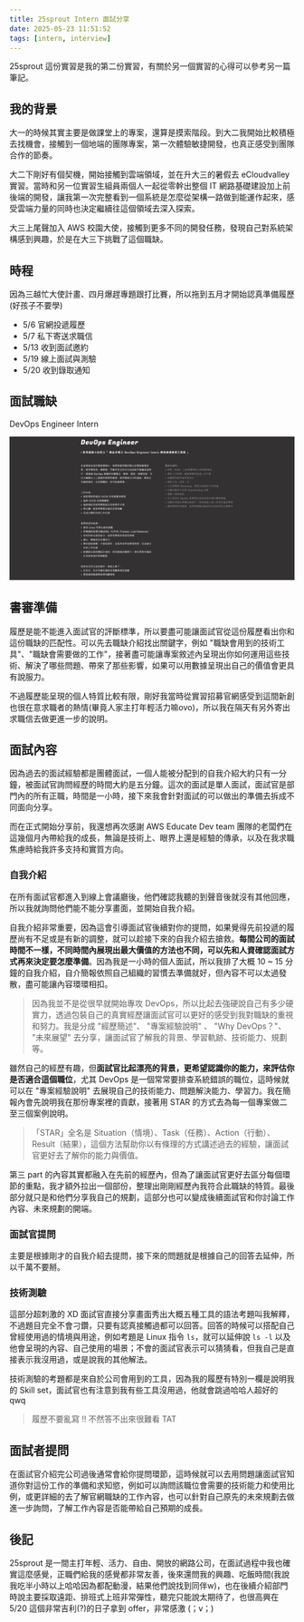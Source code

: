 ```yaml
---
title: 25sprout Intern 面試分享
date: 2025-05-23 11:51:52
tags: [intern, interview]
---
```


25sprout 這份實習是我的第二份實習，有關於另一個實習的心得可以參考另一篇筆記。

## 我的背景

大一的時候其實主要是做課堂上的專案，還算是摸索階段。到大二我開始比較積極去找機會，接觸到一個地端的團隊專案，第一次體驗敏捷開發，也真正感受到團隊合作的節奏。

大二下剛好有個契機，開始接觸到雲端領域，並在升大三的暑假去 eCloudvalley 實習。當時和另一位實習生組員兩個人一起從零幹出整個 IT 網路基礎建設加上前後端的開發，讓我第一次完整看到一個系統是怎麼從架構一路做到能運作起來，感受雲端力量的同時也決定繼續往這個領域去深入探索。

大三上尾聲加入 AWS 校園大使，接觸到更多不同的開發任務，發現自己對系統架構感到興趣，於是在大三下挑戰了這個職缺。

## 時程
因為三越忙大使計畫、四月爆趕專題跟打比賽，所以拖到五月才開始認真準備履歷(好孩子不要學)

- 5/6 官網投遞履歷
- 5/7 私下寄送求職信
- 5/13 收到面試邀約
- 5/19 線上面試與測驗
- 5/20 收到錄取通知

## 面試職缺
DevOps Engineer Intern

![](images/intern/25sprout/img1.png)

## 書審準備
履歷是能不能進入面試官的評斷標準，所以要盡可能讓面試官從這份履歷看出你和這份職缺的匹配性。可以先去職缺介紹找出關鍵字，例如 "職缺會用到的技術工具"、"職缺會需要做的工作"，接著盡可能讓專案敘述內呈現出你如何運用這些技術、解決了哪些問題、帶來了那些影響，如果可以用數據呈現出自己的價值會更具有說服力。

不過履歷能呈現的個人特質比較有限，剛好我當時從實習招募官網感受到這間新創也很在意求職者的熱情(畢竟人家主打年輕活力嘛ovo)，所以我在隔天有另外寄出求職信去做更進一步的說明。

## 面試內容
因為過去的面試經驗都是團體面試，一個人能被分配到的自我介紹大約只有一分鐘，被面試官詢問經歷的時間大約是五分鐘。這次的面試是單人面試，面試官是部門內的所有正職，時間是一小時，接下來我會針對面試的可以做出的準備去拆成不同面向分享。

而在正式開始分享前，我還想再次感謝 AWS Educate Dev team 團隊的老闆們在這幾個月內帶給我的成長，無論是技術上、眼界上還是經驗的傳承，以及在我求職焦慮時給我許多支持和實質方向。

### 自我介紹
在所有面試官都進入到線上會議廳後，他們確認我聽的到聲音後就沒有其他回應，所以我就詢問他們能不能分享畫面，並開始自我介紹。

自我介紹非常重要，因為這會引導面試官後續對你的提問，如果覺得先前投遞的履歷尚有不足或是有新的調整，就可以趁接下來的自我介紹去搶救。**每間公司的面試時間不一樣，不同時間內展現出最大價值的方法也不同，可以先和人資確認面試方式再來決定要怎麼準備**。因為我是一小時的個人面試，所以我排了大概 10 ~ 15 分鐘的自我介紹，自介簡報依照自己組織的習慣去準備就好，但內容不可以太過發散，盡可能讓內容環環相扣。


> 因為我並不是從很早就開始專攻 DevOps，所以比起去強硬說自己有多少硬實力，透過包裝自己的真實經歷讓面試官可以更好的感受到我對職缺的重視和努力。我是分成 "經歷簡述"、 "專案經驗說明" 、 "Why DevOps？"、 "未來展望" 去分享，讓面試官了解我的背景、學習軌跡、技術能力、規劃等。

雖然自己的經歷有趣，但**面試官比起漂亮的背景，更希望認識你的能力，來評估你是否適合這個職位**，尤其 DevOps 是一個常常要排查系統錯誤的職位，這時候就可以在 "專案經驗說明" 去展現自己的技術能力、問題解決能力、學習力。我在簡報內會先說明我在那份專案裡的貢獻，接著用 STAR 的方式去為每一個專案做二至三個案例說明。

> 「STAR」全名是 Situation（情境）、Task（任務）、Action（行動）、Result（結果），這個方法幫助你以有條理的方式講述過去的經驗，讓面試官更好去了解你的能力與價值。

第三 part 的內容其實都融入在先前的經歷內，但為了讓面試官更好去區分每個環節的重點，我才額外拉出一個部份，整理出剛剛經歷內我符合此職缺的特質。最後部分就只是和他們分享我自己的規劃，這部分也可以變成後續面試官和你討論工作內容、未來規劃的開端。


### 面試官提問
主要是根據剛才的自我介紹去提問，接下來的問題就是根據自己的回答去延伸，所以千萬不要掰。

### 技術測驗
這部分超刺激的 XD 面試官直接分享畫面秀出大概五種工具的語法考題叫我解釋，不過題目完全不會刁鑽，只要有認真接觸過都可以回答。回答的時候可以搭配自己曾經使用過的情境與用途，例如考題是 Linux 指令 `ls`，就可以延伸說 `ls -l` 以及他會呈現的內容、自己使用的場景；不會的面試官表示可以猜猜看，但我自己是直接表示我沒用過，或是說我的其他解法。

技術測驗的考題都是來自於公司會用到的工具，因為我的履歷有特別一欄是說明我的 Skill set，面試官也有注意到我有些工具沒用過，他就會跳過哈哈人超好的 qwq

> 履歷不要亂寫 !! 不然答不出來很難看 TAT

## 面試者提問
在面試官介紹完公司過後通常會給你提問環節，這時候就可以去用問題讓面試官知道你對這份工作的準備和求知慾，例如可以詢問該職位會需要的技術能力和使用比例，或更詳細的去了解官網職缺的工作內容，也可以針對自己原先的未來規劃去做進一步詢問，了解工作內容是否能帶給自己預期的成長。

## 後記
25sprout 是一間主打年輕、活力、自由、開放的網路公司，在面試過程中我也確實這麼感覺，正職們給我的感覺都非常友善，後來還問我的興趣、吃飯時間(我說我吃半小時以上哈哈因為都配動漫，結果他們說找到同伴w)，也在後續介紹部門時說主要採取遠距、排班式上班非常彈性，聽完只能說太期待了，也很高興在5/20 這個非常吉利(?)的日子拿到 offer，非常感激 (；v；)


